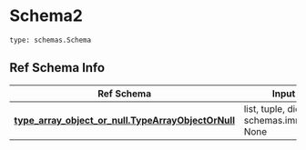 # Schema2
```
type: schemas.Schema
```

## Ref Schema Info
Ref Schema | Input Type | Output Type
---------- | ---------- | -----------
[**type_array_object_or_null.TypeArrayObjectOrNull**](../../../../../../../../../components/schema/type_array_object_or_null.md) | list, tuple, dict, schemas.immutabledict, None | tuple, schemas.immutabledict, None

